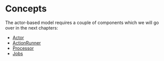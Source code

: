# Concepts
The actor-based model requires a couple of components which we will go over in the next chapters:

- [Actor](actors.md)
- [ActionRunner](actionrunner.md)
- [Processor](processor.md)
- [Jobs](jobs.md)
